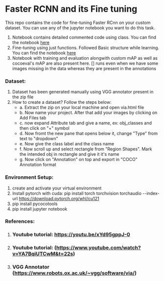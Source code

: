 # Faster RCNN and its Fine tuning 
This repo contains the code for fine-tuning Faster RCnn on your custom dataset. You can use any of the jupyter notebook you want to do this task.

1. Notebook contains detailed commented code using class. You can find the notebook [here](https://github.com/irohitraj/Computer-Vision/blob/main/Faster_RCNN%20fine%20tuning/Supervised%20Fine-tuning%20using%20class.ipynb) 
2. Fine-tuning using just functions. Followed Basic structure while learning. You can find the notebook [here](https://github.com/irohitraj/Computer-Vision/blob/main/Faster_RCNN%20fine%20tuning/fasterrcnn_sft_basic.ipynb)
3. Notebook with training and evaluation alongwith custom mAP as well as cocoeval's mAP are also present here. [] runs even when we have some images missing in the data whereas they are present in the annotations

### Dataset:
  1. Dataset has been generated manually using VGG annotator present in the zip file
  2. How to create a dataset? Follow the steps below:
     - a. Extract the zip on your local machine and open via.html file
     - b. Now name your project. After that add your images by clicking on Add Files tab
     - c. now expand Attribute tab and give a name, ex: obj_classes and then click on "+" symbol
     - d. Now fromt the new pane that opens below it, change "Type" from text to "dropdown"
     - e. Now give the class label and the class name
     - f. Now scroll up and select rectangle from "Region Shapes". Mark the intended obj in rectangle and give it it's name
     - g. Now click on "Annotation" on top and export in "COCO" Annotation format 
### Environment Setup:        
  1. create and activate your virtual environment
  2. Install pytorch with cuda: pip install torch torchvision torchaudio --index-url https://download.pytorch.org/whl/cu121
  3. pip install pycocotools
  4. pip install jupyter notebook

### References:
  1. ### Youtube tutorial: https://youtu.be/xYd95gppJ-0
  2. ### Youtube tutorial: (https://www.youtube.com/watch?v=YA7BqiUTCwM&t=22s)
  3. ### VGG Annotator (https://www.robots.ox.ac.uk/~vgg/software/via/)
